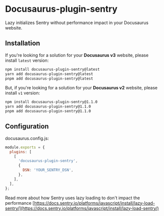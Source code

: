 # Docusaurus-plugin-sentry

Lazy initializes Sentry without performance impact in your Docusaurus website.

## Installation

If you're looking for a solution for your **Docusaurus v3** website, please install `latest` version:
```bash
npm install docusaurus-plugin-sentry@latest
yarn add docusaurus-plugin-sentry@latest
pnpm add docusaurus-plugin-sentry@latest
```

But, if you're looking for a solution for your **Docusaurus v2** website, please install `v1` version:
```bash
npm install docusaurus-plugin-sentry@1.1.0
yarn add docusaurus-plugin-sentry@1.1.0
pnpm add docusaurus-plugin-sentry@1.1.0
```

## Configuration

docusaurus.config.js:
```js
module.exports = {
  plugins: [
    [
      'docusaurus-plugin-sentry',
      {
        DSN: 'YOUR_SENTRY_DSN',
      },
    ],
  ],
};
```

Read more about how Sentry uses lazy loading to don't impact the performance [https://docs.sentry.io/platforms/javascript/install/lazy-load-sentry/](https://docs.sentry.io/platforms/javascript/install/lazy-load-sentry/)
